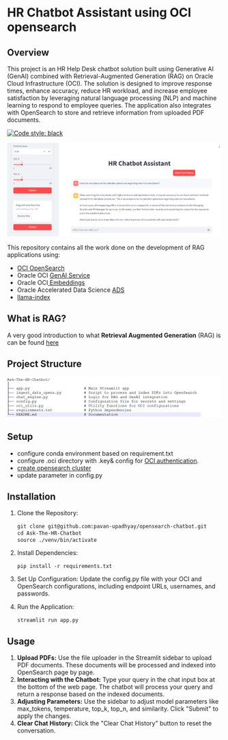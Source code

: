 # HR Chatbot Assistant using OCI opensearch

## Overview
This project is an HR Help Desk chatbot solution built using Generative AI (GenAI) combined with Retrieval-Augmented Generation (RAG) on Oracle Cloud Infrastructure (OCI). The solution is designed to improve response times, enhance accuracy, reduce HR workload, and increase employee satisfaction by leveraging natural language processing (NLP) and machine learning to respond to employee queries. The application also integrates with OpenSearch to store and retrieve information from uploaded PDF documents.

[![Code style: black](https://img.shields.io/badge/code%20style-black-000000.svg)](https://github.com/psf/black)

![screenshot](./screenshot.png)

This repository contains all the work done on the development of RAG applications using:

* [OCI OpenSearch](https://docs.oracle.com/en-us/iaas/Content/search-opensearch/home.htm)
* Oracle OCI [GenAI Service](https://docs.public.oneportal.content.oci.oraclecloud.com/en-us/iaas/Content/generative-ai/home.htm)
* Oracle OCI[ Embeddings](https://docs.public.oneportal.content.oci.oraclecloud.com/en-us/iaas/Content/generative-ai/embed-models.htm)
* Oracle Accelerated Data Science [ADS](https://accelerated-data-science.readthedocs.io/en/latest/)
* [llama-index](https://docs.llamaindex.ai/en/stable/)


## What is RAG?

A very good introduction to what **Retrieval Augmented Generation** (RAG) is can be found [here](https://www.oracle.com/artificial-intelligence/generative-ai/retrieval-augmented-generation-rag/)


## Project Structure

![project_structure](./project_structure.png)

## Setup

* configure conda environment based on requirement.txt
* configure .oci directory with .key& config for [OCI authentication](https://docs.oracle.com/en-us/iaas/Content/API/Concepts/sdkconfig.htm).
* [create opensearch cluster](https://docs.oracle.com/en-us/iaas/Content/search-opensearch/Tasks/creatingsearchclusters.htm)
* update parameter in config.py

## Installation

1. Clone the Repository:
   ```
   git clone git@github.com:pavan-upadhyay/opensearch-chatbot.git
   cd Ask-The-HR-Chatbot
   source ./venv/bin/activate
   ```
2. Install Dependencies:
   ```
   pip install -r requirements.txt
   ```
   
3. Set Up Configuration:
   Update the config.py file with your OCI and OpenSearch configurations, including endpoint URLs, usernames, and passwords.


4. Run the Application:
   ```
   streamlit run app.py
   ```

## Usage

1. **Upload PDFs:** Use the file uploader in the Streamlit sidebar to upload PDF documents. These documents will be processed and indexed into OpenSearch page by page.
2. **Interacting with the Chatbot:** Type your query in the chat input box at the bottom of the web page. The chatbot will process your query and return a response based on the indexed documents.
3. **Adjusting Parameters:** Use the sidebar to adjust model parameters like max_tokens, temperature, top_k, top_n, and similarity. Click "Submit" to apply the changes.
4. **Clear Chat History:** Click the "Clear Chat History" button to reset the conversation.

